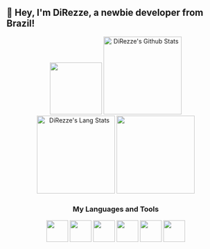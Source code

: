 ## 👋 Hey, I'm DiRezze, a newbie developer from Brazil!


<div align="center">
  <div>
    <img height="120" src="https://media.giphy.com/media/6KirhLJyR7oMcwgJQk/giphy.gif?cid=ecf05e47ee2stg3j2zbig32o4poodpesxw4904m0qwstgxej&ep=v1_stickers_related&rid=giphy.gif&ct=s" />
    <img height="180em" src="https://github-readme-stats.vercel.app/api?username=DiRezze&theme=nord&show_icons=true&count_private=true&hide_border=true&title_color=1795cc&icon_color=1795cc&text_color=c9d1d9&bg_color=0d1117" alt="DiRezze's Github Stats"/>
  </div>
  <div>
    <img height="180em" src="https://github-readme-stats.vercel.app/api/top-langs/?username=DiRezze&theme=nord&show_icons=false&count_private=true&hide_border=true&title_color=1795cc&icon_color=1795cc&text_color=c9d1d9&bg_color=0d1117&show_icons=true&layout=compact" alt="DiRezze's Lang Stats" />
    <img src="https://i.imgflip.com/9wm6h8.gif" height="180" />
  </div>
 
</div>

<div align="center">

  
### My Languages and Tools


<div align="center" style="display:inline_block;">
  <img height="50em" width="50em" src="https://cdn.jsdelivr.net/gh/devicons/devicon@latest/icons/typescript/typescript-original.svg" />
  <img height="50em" width="50em" src="https://cdn.jsdelivr.net/gh/devicons/devicon@latest/icons/cplusplus/cplusplus-original.svg" />
  <img height="50em" width="50em" src="https://cdn.jsdelivr.net/gh/devicons/devicon@latest/icons/dot-net/dot-net-plain.svg" />
  <img height="50em" width="50em" src="https://cdn.jsdelivr.net/gh/devicons/devicon@latest/icons/react/react-original.svg" />
  <img height="50em" width="50em" src="https://cdn.jsdelivr.net/gh/devicons/devicon@latest/icons/tailwindcss/tailwindcss-original.svg" />
  <img height="50em" width="50em" src="https://cdn.jsdelivr.net/gh/devicons/devicon@latest/icons/flutter/flutter-original.svg" />

</div>

</div>
